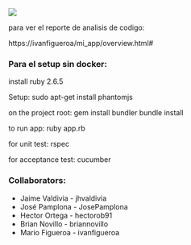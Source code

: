 ![](https://github.com/ivanfigueroa/mi_app/workflows/Ruby/badge.svg)

para ver el reporte de analisis de codigo:

https://ivanfigueroa/mi_app/overview.html#


### Para el setup sin docker:

install ruby 2.6.5

Setup:
	sudo apt-get install phantomjs

on the project root:
	gem install bundler
	bundle install

to run app:
	ruby app.rb

for unit test:
	rspec

for acceptance test:
	cucumber


### Collaborators:


* Jaime Valdivia - jhvaldivia
* José Pamplona - JosePamplona
* Hector Ortega - hectorob91
* Brian Novillo - briannovillo
* Mario Figueroa - ivanfigueroa
